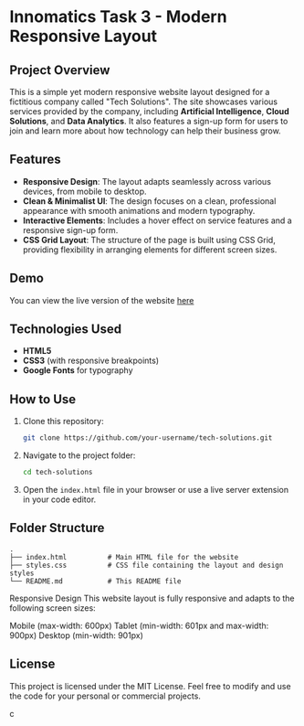 # Innomatics Task 3 - Modern Responsive Layout

## Project Overview

This is a simple yet modern responsive website layout designed for a fictitious company called "Tech Solutions". The site showcases various services provided by the company, including **Artificial Intelligence**, **Cloud Solutions**, and **Data Analytics**. It also features a sign-up form for users to join and learn more about how technology can help their business grow.

## Features

- **Responsive Design**: The layout adapts seamlessly across various devices, from mobile to desktop.
- **Clean & Minimalist UI**: The design focuses on a clean, professional appearance with smooth animations and modern typography.
- **Interactive Elements**: Includes a hover effect on service features and a responsive sign-up form.
- **CSS Grid Layout**: The structure of the page is built using CSS Grid, providing flexibility in arranging elements for different screen sizes.
  
## Demo

You can view the live version of the website [here](https://responsivelayout-task3.netlify.app/) 

## Technologies Used

- **HTML5**
- **CSS3** (with responsive breakpoints)
- **Google Fonts** for typography

## How to Use

1. Clone this repository:
    ```bash
    git clone https://github.com/your-username/tech-solutions.git
    ```

2. Navigate to the project folder:
    ```bash
    cd tech-solutions
    ```

3. Open the `index.html` file in your browser or use a live server extension in your code editor.

## Folder Structure

```plaintext
.
├── index.html          # Main HTML file for the website
├── styles.css          # CSS file containing the layout and design styles
└── README.md           # This README file
```
Responsive Design
This website layout is fully responsive and adapts to the following screen sizes:

Mobile (max-width: 600px)
Tablet (min-width: 601px and max-width: 900px)
Desktop (min-width: 901px)

## License
This project is licensed under the MIT License. Feel free to modify and use the code for your personal or commercial projects.

c



